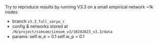 Try to reproduce results by running V3.3 on a small empirical network ~1k nodes 
- branch `v3.3_full_varyw_r`
- config & networks stored at `/N/project/simsom/simsom_v3/10242023_v3.3/data`
- params:
    self.w_e = 0.1
    self.w_p = 0.1
